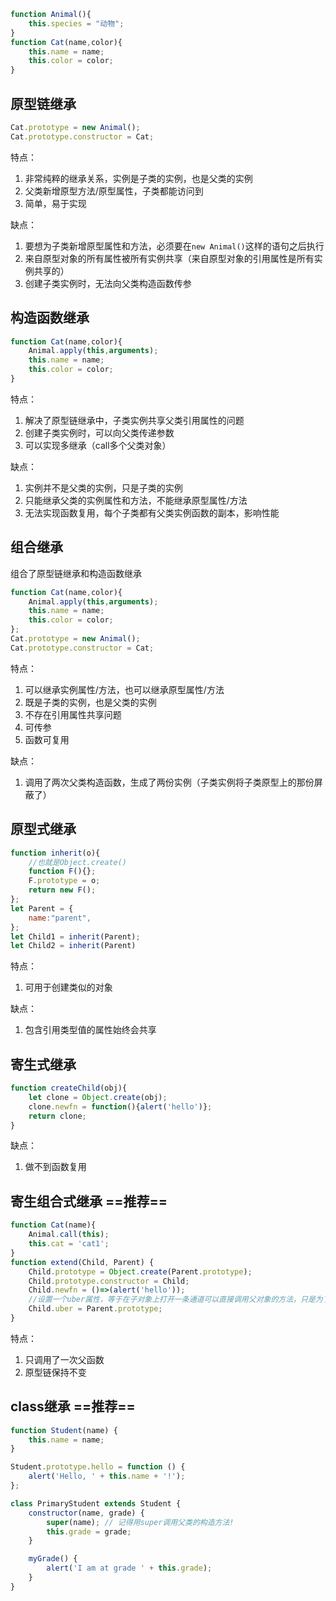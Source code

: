 ```javascript
function Animal(){
    this.species = "动物";
}
function Cat(name,color){
    this.name = name;
    this.color = color;
}
```

## 原型链继承

```javascript
Cat.prototype = new Animal();
Cat.prototype.constructor = Cat;
```

特点：

1. 非常纯粹的继承关系，实例是子类的实例，也是父类的实例
2. 父类新增原型方法/原型属性，子类都能访问到
3. 简单，易于实现

缺点：

1. 要想为子类新增原型属性和方法，必须要在`new Animal()`这样的语句之后执行
3. 来自原型对象的所有属性被所有实例共享（来自原型对象的引用属性是所有实例共享的）
4. 创建子类实例时，无法向父类构造函数传参

## 构造函数继承

```javascript
function Cat(name,color){
    Animal.apply(this,arguments);
    this.name = name;
    this.color = color;
}
```

特点：

1. 解决了原型链继承中，子类实例共享父类引用属性的问题
2. 创建子类实例时，可以向父类传递参数
3. 可以实现多继承（call多个父类对象）

缺点：

1. 实例并不是父类的实例，只是子类的实例
2. 只能继承父类的实例属性和方法，不能继承原型属性/方法
3. 无法实现函数复用，每个子类都有父类实例函数的副本，影响性能

## 组合继承

组合了原型链继承和构造函数继承

```javascript
function Cat(name,color){
    Animal.apply(this,arguments);
    this.name = name;
    this.color = color;
};
Cat.prototype = new Animal();
Cat.prototype.constructor = Cat;
```

特点：

1. 可以继承实例属性/方法，也可以继承原型属性/方法
2. 既是子类的实例，也是父类的实例
3. 不存在引用属性共享问题
4. 可传参
5. 函数可复用

缺点：

1. 调用了两次父类构造函数，生成了两份实例（子类实例将子类原型上的那份屏蔽了）

## 原型式继承

```javascript
function inherit(o){
    //也就是Object.create()
    function F(){};
    F.prototype = o;
    return new F();
};
let Parent = {
    name:"parent",
};
let Child1 = inherit(Parent);
let Child2 = inherit(Parent)
```

特点：

1. 可用于创建类似的对象

缺点：

1. 包含引用类型值的属性始终会共享

## 寄生式继承

```javascript
function createChild(obj){
    let clone = Object.create(obj);
    clone.newfn = function(){alert('hello')};
    return clone;
}
```

缺点：

1. 做不到函数复用

## 寄生组合式继承 ==推荐==

```javascript
function Cat(name){
    Animal.call(this);
    this.cat = 'cat1';
}
function extend(Child, Parent) {
    Child.prototype = Object.create(Parent.prototype);
    Child.prototype.constructor = Child;
    Child.newfn = ()=>(alert('hello'));
    //设置一个uber属性，等于在子对象上打开一条通道可以直接调用父对象的方法，只是为了实现继承的完备性，纯备用
    Child.uber = Parent.prototype;
}
```

特点：

1. 只调用了一次父函数
2. 原型链保持不变

## class继承 ==推荐==

```javascript
function Student(name) {
    this.name = name;
}

Student.prototype.hello = function () {
    alert('Hello, ' + this.name + '!');
};

class PrimaryStudent extends Student {
    constructor(name, grade) {
        super(name); // 记得用super调用父类的构造方法!
        this.grade = grade;
    }

    myGrade() {
        alert('I am at grade ' + this.grade);
    }
}
```

